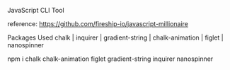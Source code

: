 JavaScript CLI Tool


reference: https://github.com/fireship-io/javascript-millionaire

Packages Used
chalk | inquirer | gradient-string | chalk-animation | figlet | nanospinner

npm i chalk chalk-animation figlet gradient-string inquirer nanospinner
